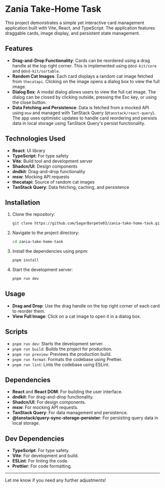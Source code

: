 # Zania Take-Home Task

This project demonstrates a simple yet interactive card management application built with Vite, React, and TypeScript. The application features draggable cards, image display, and persistent state management.

## Features

- **Drag-and-Drop Functionality**: Cards can be reordered using a drag handle at the top right corner. This is implemented using `@dnd-kit/core` and `@dnd-kit/sortable`.
- **Random Cat Images**: Each card displays a random cat image fetched from `thecatapi`. Clicking on the image opens a dialog box to view the full image.
- **Dialog Box**: A modal dialog allows users to view the full cat image. The dialog can be closed by clicking outside, pressing the Esc key, or using the close button.
- **Data Fetching and Persistence**: Data is fetched from a mocked API using `msw` and managed with TanStack Query (`@tanstack/react-query`). The app uses optimistic updates to handle card reordering and persists data in local storage using TanStack Query's persist functionality.

## Technologies Used

- **React**: UI library
- **TypeScript**: For type safety
- **Vite**: Build tool and development server
- **Shadcn/UI**: Design components
- **dndkit**: Drag-and-drop functionality
- **msw**: Mocking API requests
- **thecatapi**: Source of random cat images
- **TanStack Query**: Data fetching, caching, and persistence

## Installation

1. Clone the repository:

   ```bash
   git clone https://github.com/SagarBarpete03/zania-take-home-task.git
   ```

2. Navigate to the project directory:

   ```bash
   cd zania-take-home-task
   ```

3. Install the dependencies using pnpm:

   ```bash
   pnpm install
   ```

4. Start the development server:
   ```bash
   pnpm run dev
   ```

## Usage

- **Drag and Drop**: Use the drag handle on the top right corner of each card to reorder them.
- **View Full Image**: Click on a cat image to open it in a dialog box.

## Scripts

- `pnpm run dev`: Starts the development server.
- `pnpm run build`: Builds the project for production.
- `pnpm run preview`: Previews the production build.
- `pnpm run format`: Formats the codebase using Prettier.
- `pnpm run lint`: Lints the codebase using ESLint.

## Dependencies

- **React** and **React DOM**: For building the user interface.
- **dndkit**: For drag-and-drop functionality.
- **Shadcn/UI**: For design components.
- **msw**: For mocking API requests.
- **TanStack Query**: For data management and persistence.
- **@tanstack/query-sync-storage-persister**: For persisting query data in local storage.

## Dev Dependencies

- **TypeScript**: For type safety.
- **Vite**: For development and build.
- **ESLint**: For linting the code.
- **Prettier**: For code formatting.

---

Let me know if you need any further adjustments!
